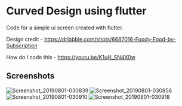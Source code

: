 # Curved Design using flutter

Code for a simple ui screen created with flutter.

Design credit - https://dribbble.com/shots/6687016-Foody-Food-by-Subscription

How do I code this - https://youtu.be/K1uH_SN4X0w

## Screenshots

![Screenshot_20190801-030839](https://user-images.githubusercontent.com/8137504/62318844-51c08900-b4ba-11e9-9aca-85b9641234ee.png)
![Screenshot_20190801-030856](https://user-images.githubusercontent.com/8137504/62318845-51c08900-b4ba-11e9-9390-aa9c35e0ce70.png)
![Screenshot_20190801-030910](https://user-images.githubusercontent.com/8137504/62318847-52591f80-b4ba-11e9-984d-0f6f400a92f7.png)
![Screenshot_20190801-030918](https://user-images.githubusercontent.com/8137504/62318848-52591f80-b4ba-11e9-8124-cddda049b70a.png)
